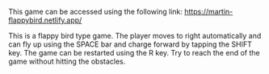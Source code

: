 This game can be accessed using the following link: https://martin-flappybird.netlify.app/

This is a flappy bird type game. The player moves to right automatically and can fly up using the SPACE bar and charge forward by tapping the SHIFT key. The game can be restarted using the R key. Try to reach the end of the game without hitting the obstacles.
